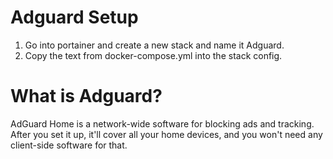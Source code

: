 # Adguard Setup 

1. Go into portainer and create a new stack and name it Adguard.
2. Copy the text from docker-compose.yml into the stack config.

# What is Adguard?

AdGuard Home is a network-wide software for blocking ads and tracking. After you set it up, it'll cover all your home devices, and you won't need any client-side software for that. 